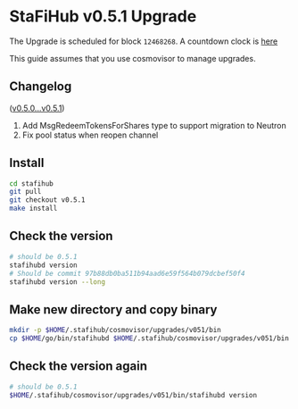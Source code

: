 # StaFiHub v0.5.1 Upgrade

The Upgrade is scheduled for block `12468268`. A countdown clock is [here](https://www.mintscan.io/stafi/blocks/12468268)

This guide assumes that you use cosmovisor to manage upgrades.

## Changelog

([v0.5.0...v0.5.1](https://github.com/stafihub/stafihub/compare/v0.5.0...v0.5.1))

1. Add MsgRedeemTokensForShares type to support migration to Neutron
2. Fix pool status when reopen channel

## Install

```bash
cd stafihub
git pull
git checkout v0.5.1
make install
```

## Check the version

```bash
# should be 0.5.1
stafihubd version
# Should be commit 97b88db0ba511b94aad6e59f564b079dcbef50f4
stafihubd version --long
```

## Make new directory and copy binary

```bash
mkdir -p $HOME/.stafihub/cosmovisor/upgrades/v051/bin
cp $HOME/go/bin/stafihubd $HOME/.stafihub/cosmovisor/upgrades/v051/bin
```

## Check the version again

```bash
# should be 0.5.1
$HOME/.stafihub/cosmovisor/upgrades/v051/bin/stafihubd version
```
